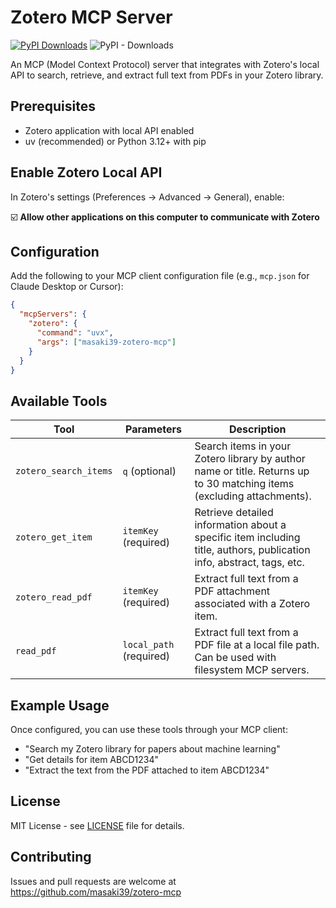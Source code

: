 # Zotero MCP Server

[![PyPI Downloads](https://static.pepy.tech/personalized-badge/masaki39-zotero-mcp?period=total&units=INTERNATIONAL_SYSTEM&left_color=GREY&right_color=GREEN&left_text=downloads)](https://pepy.tech/projects/masaki39-zotero-mcp)
![PyPI - Downloads](https://img.shields.io/pypi/dm/masaki39-zotero-mcp)

An MCP (Model Context Protocol) server that integrates with Zotero's local API to search, retrieve, and extract full text from PDFs in your Zotero library.

## Prerequisites

- Zotero application with local API enabled
- uv (recommended) or Python 3.12+ with pip

## Enable Zotero Local API

In Zotero's settings (Preferences → Advanced → General), enable:

☑️ **Allow other applications on this computer to communicate with Zotero**

## Configuration

Add the following to your MCP client configuration file (e.g., `mcp.json` for Claude Desktop or Cursor):

```json
{
  "mcpServers": {
    "zotero": {
      "command": "uvx",
      "args": ["masaki39-zotero-mcp"]
    }
  }
}
```

## Available Tools

| Tool | Parameters | Description |
|------|------------|-------------|
| `zotero_search_items` | `q` (optional) | Search items in your Zotero library by author name or title. Returns up to 30 matching items (excluding attachments). |
| `zotero_get_item` | `itemKey` (required) | Retrieve detailed information about a specific item including title, authors, publication info, abstract, tags, etc. |
| `zotero_read_pdf` | `itemKey` (required) | Extract full text from a PDF attachment associated with a Zotero item. |
| `read_pdf` | `local_path` (required) | Extract full text from a PDF file at a local file path. Can be used with filesystem MCP servers. |

## Example Usage

Once configured, you can use these tools through your MCP client:

- "Search my Zotero library for papers about machine learning"
- "Get details for item ABCD1234"
- "Extract the text from the PDF attached to item ABCD1234"

## License

MIT License - see [LICENSE](LICENSE) file for details.

## Contributing

Issues and pull requests are welcome at https://github.com/masaki39/zotero-mcp


